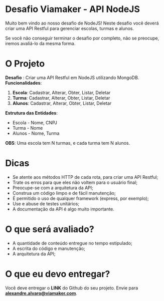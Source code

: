 

# Desafio Viamaker - API NodeJS

Muito bem vindo ao nosso desafio de NodeJS! Neste desafio você deverá criar uma API Restful para gerenciar escolas, turmas e alunos.

Se você não conseguir terminar o desafio por completo, não se preocupe, iremos avaliá-lo da mesma forma.

# O Projeto
**Desafio** : Criar uma API Restful em NodeJS utilizando MongoDB.
**Funcionalidades**: 
1) **Escola**: Cadastrar, Alterar, Obter, Listar, Deletar
2) **Turma**: Cadastrar, Alterar, Obter, Listar, Deletar
3) **Alunos**: Cadastrar, Alterar, Obter, Listar, Deletar

**Estrutura das Entidades**:
- Escola - Nome, CNPJ
- Turma - Nome
- Alunos - Nome, Turma

**OBS**: Uma escola tem N turmas, e cada turma tem N alunos.

# Dicas
- Se atente aos métodos HTTP de cada rota, para criar uma API Restful;
- Trate os erros para que eles não voltem para o usuário final;
- Preocupe-se com a arquitetura da API;
- Construa um código limpo e de fácil manutenção;
- É permitido o uso de qualquer framework (express, por exemplo);
- Use e abuse de testes unitários;
- A documentação da API é algo muito importante.

# O que será avaliado?
- A quantidade de conteúdo entregue no tempo estipulado;
- A escrita do código e manutenção;
- A arquitetura da API;

# O que eu devo entregar?
Você deve entregar o **LINK** do Github do seu projeto. Envie para **[alexandre.alvaro@viamaker.com](mailto:alexandre.alvaro@viamaker.com)**.
